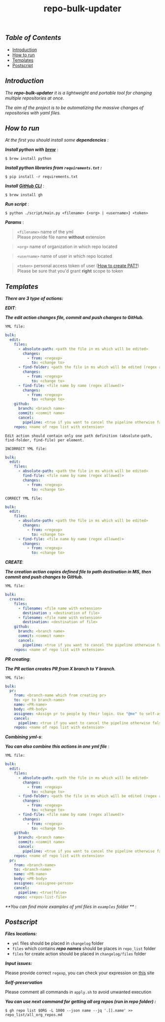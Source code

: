 <h1 align="center"> repo-bulk-updater </h1><br>

## _Table of Contents_

- [Introduction](#introduction)
- [How to run](#how-to-run)
- [Templates](#templates)
- [Postscript](#postscript)

## _Introduction_

_The **repo-bulk-updater** it is a lightweight and portable tool for changing multiple repositories at once._

_The aim of the project is to be automatizing the massive changes of repositories with yaml files._

## _How to run_


_At the first you should install some **dependencies** :_

_**Install python with**_ [**_brew_**](https://brew.sh/#install)  :

```
$ brew install python
```

**_Install python libraries from ```requirements.txt``` :_**

```
$ pip install -r requirements.txt
```

**_Install_** [**_GitHub CLI_**](https://cli.github.com/) :

```
$ brew install gh
```

**_Run script_** :

```
$ python ./script/main.py <filename> {<org> | <username>} <token>
```

***Params*** :

> ```<filename>``` name of the yml \
> Please provide file name  **without** extension

> ```<org>``` name of organization in which repo located

> ```<username>``` name of user in which repo located

> ```<token>``` personal access token of
>user ([How to create PAT?](https://docs.github.com/en/enterprise-server@3.4/authentication/keeping-your-account-and-data-secure/creating-a-personal-access-token)) \
> Please be sure that you'd grant **right** scope to token


## _Templates_

**_There are 3 type of actions:_**

**_EDIT_**:

_**The edit action changes file, commit and push changes to GitHub.**_

```YML file:```
```yaml
bulk:
  edit:
    files:
      - absolute-path: <path the file in ms which will be edited>
        changes:
          - from: <regexp>
            to: <change to>
      - find-folder: <path the file in ms which will be edited (regex allowed)>
        changes:
          - from: <regexp>
            to: <change to>
      - find-file: <file name by name (regex allowed)>
        changes:
          - from: <regexp>
            to: <change to>
    github:
      branch: <branch name>
      commit: <commit name>
      cancel:
        pipeline: <true if you want to cancel the pipeline otherwise false >
    repos: <name of repo list with extension>

```

```Edit action should contain only one path definition (absolute-path, find-folder, find-file) per element.  ```

```INCORRECT YML file:```
```yaml
bulk:
  edit:
    files:
      - absolute-path: <path the file in ms which will be edited>
        find-file: <file name by name (regex allowed)>       
        changes:
          - from: <regexp>
            to: <change to>
```


```CORRECT YML file:```
```yaml
bulk:
  edit:
    files:
      - absolute-path: <path the file in ms which will be edited>
        changes:
          - from: <regexp>
            to: <change to>
      - find-file: <file name by name (regex allowed)> 
        changes:
          - from: <regexp>
            to: <change to>

```

**_CREATE_**:

**_The creation action copies defined file to path destination in MS, then commit and push changes to GitHub._**

```YML file:```
```yaml
bulk:
  create:
    files:
      - filename: <file name with extension>
        destination : <destination of file>
      - filename: <file name with extension>
        destination: <destination of file>
    github:
      branch: <branch name>
      commit: <commit name>
      cancel:
        pipeline: <true if you want to cancel the pipeline otherwise false >
    repos: <name of repo list with extension>
```

**_PR creating_**:

**_The PR action creates PR from X branch to Y branch._**

```YML file:```
```yaml
bulk:
  pr:
    from: <branch-name which from creating pr>
    to: <pr to branch-name>
    name: <PR-name>
    body: <PR-body>
    assignee: <Assign pr to people by their login. Use "@me" to self-assign.>
    cancel:
      pipeline: <true if you want to cancel the pipeline otherwise false >
    repos: <name of repo list with extension>
```
**_Combining yml-s_**:

_**You can also combine this actions in one yml file**_ :

```YML file:```
```yaml
bulk:
  edit:
    files:
      - absolute-path: <path the file in ms which will be edited>
        changes:
          - from: <regexp>
            to: <change to>
      - find-folder: <path the file in ms which will be edited (regex allowed)>
        changes:
          - from: <regexp>
            to: <change to>
      - find-file: <file name by name (regex allowed)>
        changes:
          - from: <regexp>
            to: <change to>
    github:
      branch: <branch name>
      commit: <commit name>
      cancel:
        pipeline: <true if you want to cancel the pipeline otherwise false >
    repos: <name of repo list with extension>
  pr:
    from: <branch-name>
    to: <branch-name>
    name: <PR-name>
    body: <PR-body>
    assignee: <assignee-person>
    cancel:
      pipeline: <true|false>
    repos: <repos-list-file>
```

_**You can find more examples of yml files in  ```examples``` folder **_ :

## _Postscript_

**_Files locations:_**

- ```yml``` files should be placed in ```changelog``` folder 
- ```files``` which contains  _**repo names**_ should be places in ```repo_list``` folder
- ```files``` for create action should be placed in ```changelog/files``` folder

**_Input issues:_**

Please provide correct ```regexp```, you can check your expression on [this](https://regex101.com/) site

**_Self-preservation_**

Please comment all commands in ```apply.sh``` to avoid unwanted execution 

**_You can use next command for getting all org repos (run in repo folder) :_**

```
$ gh repo list $ORG -L 1000 --json name --jq '.[].name' >> repo_list/all_org_repos.md
```